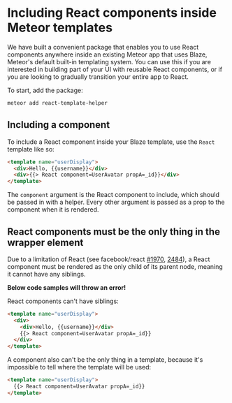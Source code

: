 <h1>Including React components inside Meteor templates</h1>

We have built a convenient package that enables you to use React components anywhere inside an existing Meteor app that uses Blaze, Meteor's default built-in templating system. You can use this if you are interested in building part of your UI with reusable React components, or if you are looking to gradually transition your entire app to React.

To start, add the package:

```sh
meteor add react-template-helper
```

## Including a component

To include a React component inside your Blaze template, use the `React` template like so:

```html
<template name="userDisplay">
  <div>Hello, {{username}}</div>
  <div>{{> React component=UserAvatar propA=_id}}</div>
</template>
```

The `component` argument is the React component to include, which should be passed in with a helper. Every other argument is passed as a prop to the component when it is rendered.

## React components must be the only thing in the wrapper element

Due to a limitation of React (see facebook/react [#1970](https://github.com/facebook/react/issues/1970), [2484](https://github.com/facebook/react/issues/2484)), a React component must be rendered as the only child of its parent node, meaning it cannot have any siblings.

**Below code samples will throw an error!**

React components can't have siblings:

```html
<template name="userDisplay">
  <div>
    <div>Hello, {{username}}</div>
    {{> React component=UserAvatar propA=_id}}
  </div>
</template>
```

A component also can't be the only thing in a template, because it's impossible to tell where the template will be used:

```html
<template name="userDisplay">
  {{> React component=UserAvatar propA=_id}}
</template>
```